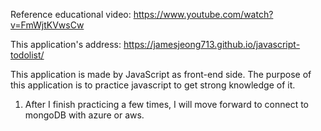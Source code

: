 Reference educational video: https://www.youtube.com/watch?v=FmWjtKVwsCw

This application's address: https://jamesjeong713.github.io/javascript-todolist/


This application is made by JavaScript as front-end side. 
The purpose of this application is to practice javascript to get strong knowledge of it.
1. After I finish practicing a few times, I will move forward to connect to mongoDB with azure or aws.
